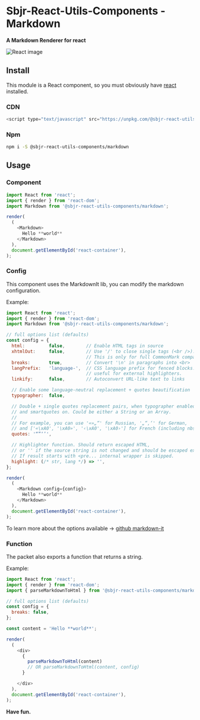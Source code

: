 # Sbjr-React-Utils-Components - Markdown

**A Markdown Renderer for react**

![React image](https://upload.wikimedia.org/wikipedia/commons/1/18/React_Native_Logo.png)

## Install

This module is a React component, so you must obviously have [react](https://github.com/facebook/react) installed.

### CDN

```js
<script type="text/javascript" src="https://unpkg.com/@sbjr-react-utils-components/markdown@latest"></script>
```

### Npm
```bash
npm i -S @sbjr-react-utils-components/markdown
```
## Usage

### Component

```js
import React from 'react';
import { render } from 'react-dom';
import Markdown from '@sbjr-react-utils-components/markdown';

render(
  (
    <Markdown>
      Hello **world**
    </Markdown>
  ),
  document.getElementById('react-container'),
);

```

### Config

This component uses the MarkdownIt lib, you can modify the markdown configuration.

Example:

```js
import React from 'react';
import { render } from 'react-dom';
import Markdown from '@sbjr-react-utils-components/markdown';

// full options list (defaults)
const config = {
  html:         false,        // Enable HTML tags in source
  xhtmlOut:     false,        // Use '/' to close single tags (<br />).
                              // This is only for full CommonMark compatibility.
  breaks:       true,         // Convert '\n' in paragraphs into <br>
  langPrefix:   'language-',  // CSS language prefix for fenced blocks. Can be
                              // useful for external highlighters.
  linkify:      false,        // Autoconvert URL-like text to links

  // Enable some language-neutral replacement + quotes beautification
  typographer:  false,

  // Double + single quotes replacement pairs, when typographer enabled,
  // and smartquotes on. Could be either a String or an Array.
  //
  // For example, you can use '«»„“' for Russian, '„“‚‘' for German,
  // and ['«\xA0', '\xA0»', '‹\xA0', '\xA0›'] for French (including nbsp).
  quotes: '“”‘’',

  // Highlighter function. Should return escaped HTML,
  // or '' if the source string is not changed and should be escaped externally.
  // If result starts with <pre... internal wrapper is skipped.
  highlight: (/* str, lang */) => '',
};

render(
  (
    <Markdown config={config}>
      Hello **world**
    </Markdown>
  ),
  document.getElementById('react-container'),
);
```

To learn more about the options available -> [github markdown-it](https://github.com/markdown-it/markdown-it)

### Function

The packet also exports a function that returns a string.

Example:

```js
import React from 'react';
import { render } from 'react-dom';
import { parseMarkdownToHtml } from '@sbjr-react-utils-components/markdown';

// full options list (defaults)
const config = {
  breaks: false,
};

const content = 'Hello **world**';

render(
  (
    <div>
      {
        parseMarkdownToHtml(content)
        // OR parseMarkdownToHtml(content, config)
      }

    </div>
  ),
  document.getElementById('react-container'),
);
```

**Have fun.**

